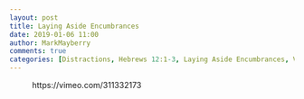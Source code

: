 ```yaml
---
layout: post
title: Laying Aside Encumbrances
date: 2019-01-06 11:00
author: MarkMayberry
comments: true
categories: [Distractions, Hebrews 12:1-3, Laying Aside Encumbrances, Video, Sermon, Sin]
---
```

<!-- wp:core-embed/vimeo {"url":"https://vimeo.com/311332173","type":"video","providerNameSlug":"vimeo","className":"wp-embed-aspect-4-3 wp-has-aspect-ratio"} -->
<figure class="wp-block-embed-vimeo wp-block-embed is-type-video is-provider-vimeo wp-embed-aspect-4-3 wp-has-aspect-ratio"><div class="wp-block-embed__wrapper">
https://vimeo.com/311332173
</div></figure>
<!-- /wp:core-embed/vimeo -->
